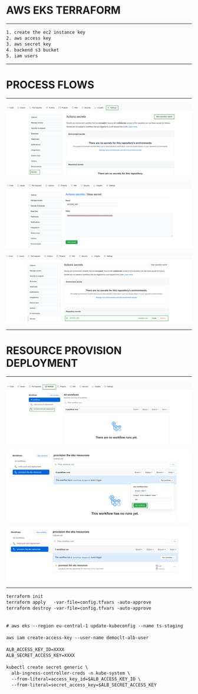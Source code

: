 # AWS EKS TERRAFORM

----------------

    1. create the ec2 instance key
    2. aws access key
    3. aws secret key
    4. backend s3 bucket
    5. iam users 

----------------

# PROCESS FLOWS

----------------

![1](Images/1.png)

![2](Images/2.png)

![3](Images/3.png)

----------------

# RESOURCE PROVISION DEPLOYMENT

----------------

![1](Images/D1.png)

![2](Images/D2.png)

![3](Images/D3.png)

----------------








    terraform init
    terraform apply   -var-file=config.tfvars -auto-approve
    terraform destroy -var-file=config.tfvars -auto-approve


    # aws eks --region eu-central-1 update-kubeconfig --name ts-staging

    aws iam create-access-key --user-name democlt-alb-user
  
    ALB_ACCESS_KEY_ID=XXXX
    ALB_SECRET_ACCESS_KEY=XXXX

    kubectl create secret generic \
      alb-ingress-controller-creds -n kube-system \
      --from-literal=access_key_id=$ALB_ACCESS_KEY_ID \
      --from-literal=secret_access_key=$ALB_SECRET_ACCESS_KEY
